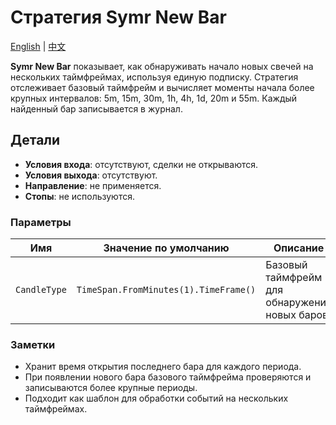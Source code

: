 # Стратегия Symr New Bar
[English](README.md) | [中文](README_cn.md)

**Symr New Bar** показывает, как обнаруживать начало новых свечей на нескольких таймфреймах, используя единую подписку. Стратегия отслеживает базовый таймфрейм и вычисляет моменты начала более крупных интервалов: 5m, 15m, 30m, 1h, 4h, 1d, 20m и 55m. Каждый найденный бар записывается в журнал.

## Детали

- **Условия входа**: отсутствуют, сделки не открываются.
- **Условия выхода**: отсутствуют.
- **Направление**: не применяется.
- **Стопы**: не используются.

### Параметры

| Имя | Значение по умолчанию | Описание |
|-----|----------------------|----------|
| `CandleType` | `TimeSpan.FromMinutes(1).TimeFrame()` | Базовый таймфрейм для обнаружения новых баров. |

### Заметки

- Хранит время открытия последнего бара для каждого периода.
- При появлении нового бара базового таймфрейма проверяются и записываются более крупные периоды.
- Подходит как шаблон для обработки событий на нескольких таймфреймах.
